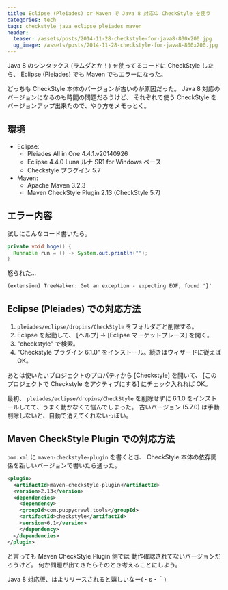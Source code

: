 ```yaml
---
title: Eclipse (Pleiades) or Maven で Java 8 対応の CheckStyle を使う
categories: tech
tags: checkstyle java eclipse pleiades maven
header:
  teaser: /assets/posts/2014-11-28-checkstyle-for-java8-800x200.jpg
  og_image: /assets/posts/2014-11-28-checkstyle-for-java8-800x200.jpg
---
```


Java 8 のシンタックス (ラムダとか！) を使ってるコードに CheckStyle したら、
Eclipse (Pleiades) でも Maven でもエラーになった。

どっちも CheckStyle 本体のバージョンが古いのが原因だった。
Java 8 対応のバージョンになるのも時間の問題だろうけど、
それぞれで使う CheckStyle をバージョンアップ出来たので、やり方をメモっとく。

<!--more-->

## 環境

* Eclipse:
  * Pleiades All in One 4.4.1.v20140926
  * Eclipse 4.4.0 Luna ルナ SR1 for Windows ベース
  * Checkstyle プラグイン 5.7
* Maven:
  * Apache Maven 3.2.3
  * Maven CheckStyle Plugin 2.13 (CheckStyle 5.7)

## エラー内容

試しにこんなコード書いたら。

```java
private void hoge() {
  Runnable run = () -> System.out.println("");
}
```

怒られた...

```text
(extension) TreeWalker: Got an exception - expecting EOF, found '}'
```

## Eclipse (Pleiades) での対応方法

1. `pleiades/eclipse/dropins/CheckStyle` をフォルダごと削除する。
2. Eclipse を起動して、 \[ヘルプ\] → \[Eclipse マーケットプレース\] を開く。
3. "checkstyle" で検索。
4. "Checkstyle プラグイン 6.1.0" をインストール。続きはウィザードに従えばOK。

あとは使いたいプロジェクトのプロパティから \[Checkstyle\] を開いて、
\[このプロジェクトで Checkstyle をアクティブにする\] にチェック入れれば OK。

最初、 `pleiades/eclipse/dropins/CheckStyle` を削除せずに
6.1.0 をインストールしてて、うまく動かなくて悩んでしまった。
古いバージョン (5.7.0) は手動削除しないと、自動で消えてくれないっぽい。

## Maven CheckStyle Plugin での対応方法

`pom.xml` に `maven-checkstyle-plugin` を書くとき、
CheckStyle 本体の依存関係を新しいバージョンで書いたら通った。

```xml
<plugin>
  <artifactId>maven-checkstyle-plugin</artifactId>
  <version>2.13</version>
  <dependencies>
    <dependency>
    <groupId>com.puppycrawl.tools</groupId>
    <artifactId>checkstyle</artifactId>
    <version>6.1</version>
    </dependency>
  </dependencies>
</plugin>
```

と言っても Maven CheckStyle Plugin 側では
動作確認されてないバージョンだろうけど。
何か問題が出てきたらそのとき考えることにしよう。

Java 8 対応版、はよリリースされると嬉しいなー(・ε・｀)

